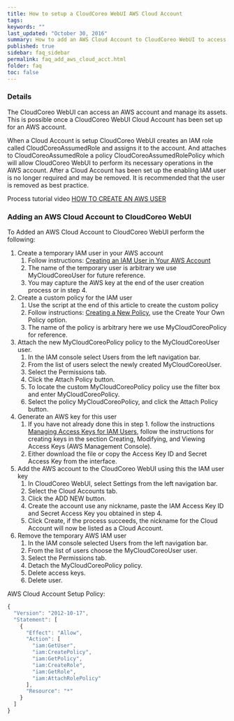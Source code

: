 ```yaml
---
title: How to setup a CloudCoreo WebUI AWS Cloud Account
tags:
keywords: ""
last_updated: "October 30, 2016"
summary: How to add an AWS Cloud Account to CloudCoreo WebUI to access your AWS account.
published: true
sidebar: faq_sidebar
permalink: faq_add_aws_cloud_acct.html
folder: faq
toc: false
---
```


### Details  
The CloudCoreo WebUI can access an AWS account and manage its assets. This is possible once a CloudCoreo WebUI Cloud Account has been set up for an AWS account.

When a Cloud Account is setup CloudCoreo WebUI creates an IAM role called CloudCoreoAssumedRole and assigns it to the account. And attaches to CloudCoreoAssumedRole a policy CloudCoreoAssumedRolePolicy which will allow CloudCoreo WebUI to perform its necessary operations in the AWS account. After a Cloud Account has been set up the enabling IAM user is no longer required and may be removed. It is recommended that the user is removed as best practice.

Process tutorial video [HOW TO CREATE AN AWS USER](http://docs.aws.amazon.com/IAM/latest/UserGuide/id_users_create.html)

### Adding an AWS Cloud Account to CloudCoreo WebUI

To Added an AWS Cloud Account to CloudCoreo WebUI perform the following:

1. Create a temporary IAM user in your AWS account
      1. Follow instructions: [Creating an IAM User in Your AWS Account](http://docs.aws.amazon.com/IAM/latest/UserGuide/id_users_create.html)
      2. The name of the temporary user is arbitrary we use MyCloudCoreoUser for future reference. 
      3. You may capture the AWS key at the end of the user creation process or in step 4.
2. Create a custom policy for the IAM user
    1.  Use the script at the end of this article to create the custom policy
    2. Follow instructions: [Creating a New Policy](http://docs.aws.amazon.com/IAM/latest/UserGuide/access_policies_create.html), use the Create Your Own Policy option.
    3. The name of the policy is arbitrary here we use MyCloudCoreoPolicy for reference.
3. Attach the new MyCloudCoreoPolicy policy to the MyCloudCoreoUser user.
    1. In the IAM console select Users from the left navigation bar.
    2. From the list of users select the newly created MyCloudCoreoUser.
    3. Select the Permissions tab.
    4. Click the Attach Policy button.
    5. To locate the custom MyCloudCoreoPolicy policy use the filter box and enter MyCloudCoreoPolicy.
    6. Select the policy MyCloudCoreoPolicy, and click the Attach Policy button.
4. Generate an AWS key for this user
    1. If you have not already done this in step 1. follow the instructions [Managing Access Keys for IAM Users](http://docs.aws.amazon.com/IAM/latest/UserGuide/id_credentials_access-keys.html), follow the instructions for creating keys in the section Creating, Modifying, and Viewing Access Keys (AWS Management Console).
    2. Either download the file or copy the Access Key ID and Secret Access Key from the interface.
5. Add the AWS account to the CloudCoreo WebUI using this the IAM user key
    1. In CloudCoreo WebUI, select Settings from the left navigation bar.
    2. Select the Cloud Accounts tab.
    3. Click the ADD NEW button.
    4. Create the account use any nickname, paste the IAM Access Key ID and Secret Access Key you obtained in step 4.
    5. Click Create, if the process succeeds, the nickname for the Cloud Account will now be listed as a Cloud Account.
6. Remove the temporary AWS IAM user
    1. In the IAM console selected Users from the left navigation bar.
    2. From the list of users choose the MyCloudCoreoUser user.
    3. Select the Permissions tab.
    4. Detach the MyCloudCoreoPolicy policy.
    5. Delete access keys.
    6. Delete user.


AWS Cloud Account Setup Policy:
``` javascript 
{
  "Version": "2012-10-17",
  "Statement": [
    {
      "Effect": "Allow",
      "Action": [
        "iam:GetUser",
        "iam:CreatePolicy",
        "iam:GetPolicy",
        "iam:CreateRole",
        "iam:GetRole",
        "iam:AttachRolePolicy"
      ],
      "Resource": "*"
    }
  ]
}
```